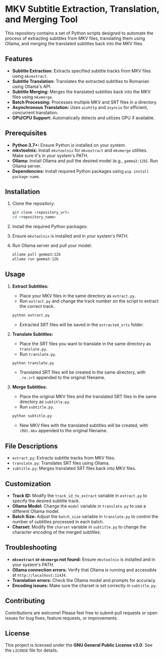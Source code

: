# MKV Subtitle Extraction, Translation, and Merging Tool

This repository contains a set of Python scripts designed to automate the process of extracting subtitles from MKV files, translating them using Ollama, and merging the translated subtitles back into the MKV files.

## Features

* **Subtitle Extraction:** Extracts specified subtitle tracks from MKV files using `mkvextract`.
* **Subtitle Translation:** Translates the extracted subtitles to Romanian using Ollama's API.
* **Subtitle Merging:** Merges the translated subtitles back into the MKV files using `mkvmerge`.
* **Batch Processing:** Processes multiple MKV and SRT files in a directory.
* **Asynchronous Translation:** Uses `aiohttp` and `asyncio` for efficient, concurrent translation.
* **GPU/CPU Support:** Automatically detects and utilizes GPU if available.

## Prerequisites

* **Python 3.7+:** Ensure Python is installed on your system.
* **mkvtoolnix:** Install `mkvtoolnix` for `mkvextract` and `mkvmerge` utilities. Make sure it's in your system's PATH.
* **Ollama:** Install Ollama and pull the desired model (e.g., `gemma3:12b`). Run Ollama server.
* **Dependencies:** Install required Python packages using `pip install package-name`.

## Installation

1.  Clone the repository:

    ```bash
    git clone <repository_url>
    cd <repository_name>
    ```

2.  Install the required Python packages:

3.  Ensure `mkvtoolnix` is installed and in your system's PATH.
4.  Run Ollama server and pull your model:

    ```bash
    ollama pull gemma3:12b
    ollama run gemma3:12b
    ```

## Usage

1.  **Extract Subtitles:**

    * Place your MKV files in the same directory as `extract.py`.
    * Run `extract.py` and change the track number on the script to extract the correct track.

    ```bash
    python extract.py
    ```

    * Extracted SRT files will be saved in the `extracted_srts` folder.

2.  **Translate Subtitles:**

    * Place the SRT files you want to translate in the same directory as `translate.py`.
    * Run `translate.py`.

    ```bash
    python translate.py
    ```

    * Translated SRT files will be created in the same directory, with `_ro.srt` appended to the original filename.

3.  **Merge Subtitles:**

    * Place the original MKV files and the translated SRT files in the same directory as `subtitle.py`.
    * Run `subtitle.py`.

    ```bash
    python subtitle.py
    ```

    * New MKV files with the translated subtitles will be created, with `(RO).mkv` appended to the original filename.

## File Descriptions

* `extract.py`: Extracts subtitle tracks from MKV files.
* `translate.py`: Translates SRT files using Ollama.
* `subtitle.py`: Merges translated SRT files back into MKV files.

## Customization

* **Track ID:** Modify the `track_id_to_extract` variable in `extract.py` to specify the desired subtitle track.
* **Ollama Model:** Change the `model` variable in `translate.py` to use a different Ollama model.
* **Batch Size:** Adjust the `batch_size` variable in `translate.py` to control the number of subtitles processed in each batch.
* **Charset:** Modify the `charset` variable in `subtitle.py` to change the character encoding of the merged subtitles.

## Troubleshooting

* **`mkvextract` or `mkvmerge` not found:** Ensure `mkvtoolnix` is installed and in your system's PATH.
* **Ollama connection errors:** Verify that Ollama is running and accessible at `http://localhost:11434`.
* **Translation errors:** Check the Ollama model and prompts for accuracy.
* **Encoding issues:** Make sure the charset is set correctly in `subtitle.py`.

## Contributing

Contributions are welcome! Please feel free to submit pull requests or open issues for bug fixes, feature requests, or improvements.

## License

This project is licensed under the **GNU General Public License v3.0**. See the `LICENSE` file for details.
